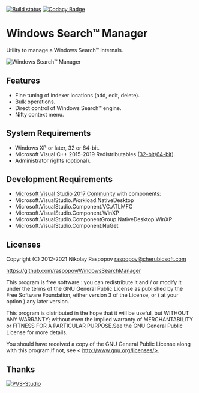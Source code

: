[![Build status](https://ci.appveyor.com/api/projects/status/8drxfdxvngn71fix?svg=true)](https://ci.appveyor.com/project/raspopov/windowssearchmanager)
[![Codacy Badge](https://app.codacy.com/project/badge/Grade/458991e27e0d473d92547d5f7c68c2d1)](https://www.codacy.com/gh/raspopov/WindowsSearchManager/dashboard?utm_source=github.com&amp;utm_medium=referral&amp;utm_content=raspopov/WindowsSearchManager&amp;utm_campaign=Badge_Grade)

# Windows Search™ Manager

Utility to manage a Windows Search™ internals.

![Windows Search™ Manager](https://raw.githubusercontent.com/raspopov/WindowsSearchManager/main/SearchManager-main.png)

## Features

- Fine tuning of indexer locations (add, edit, delete).
- Bulk operations.
- Direct control of Windows Search™ engine.
- Nifty context menu.

## System Requirements

- Windows XP or later, 32 or 64-bit.
- Microsoft Visual C++ 2015-2019 Redistributables ([32-bit](https://aka.ms/vs/15/release/VC_redist.x86.exe)/[64-bit](https://aka.ms/vs/15/release/VC_redist.x64.exe)).
- Administrator rights (optional).

## Development Requirements

- [Microsoft Visual Studio 2017 Community](https://aka.ms/vs/15/release/vs_Community.exe) with components:
- Microsoft.VisualStudio.Workload.NativeDesktop
- Microsoft.VisualStudio.Component.VC.ATLMFC
- Microsoft.VisualStudio.Component.WinXP
- Microsoft.VisualStudio.ComponentGroup.NativeDesktop.WinXP
- Microsoft.VisualStudio.Component.NuGet

## Licenses

Copyright (C) 2012-2021 Nikolay Raspopov <raspopov@cherubicsoft.com>

https://github.com/raspopov/WindowsSearchManager

This program is free software : you can redistribute it and / or modify
it under the terms of the GNU General Public License as published by
the Free Software Foundation, either version 3 of the License, or
( at your option ) any later version.

This program is distributed in the hope that it will be useful,
but WITHOUT ANY WARRANTY; without even the implied warranty of
MERCHANTABILITY or FITNESS FOR A PARTICULAR PURPOSE.See the
GNU General Public License for more details.

You should have received a copy of the GNU General Public License
along with this program.If not, see < http://www.gnu.org/licenses/>.

## Thanks

[![PVS-Studio](https://pvs-studio.com/static/img/footer-unic.png)](https://pvs-studio.com/)
